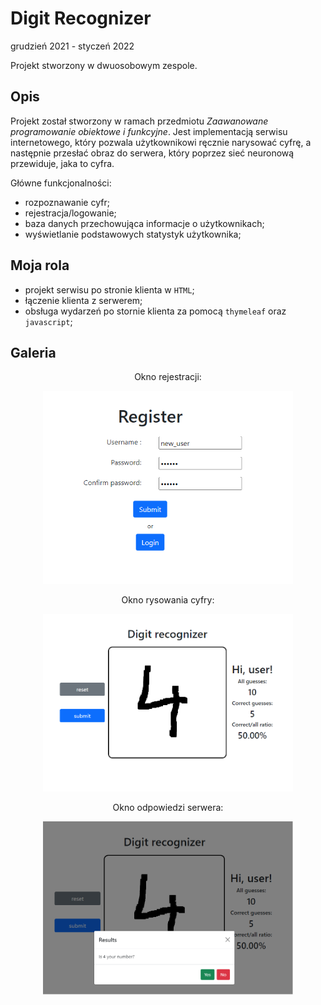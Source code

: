 # Digit Recognizer
grudzień 2021 - styczeń 2022

Projekt stworzony w dwuosobowym zespole.
## Opis
Projekt został stworzony w ramach przedmiotu *Zaawanowane programowanie obiektowe i funkcyjne*. Jest implementacją serwisu internetowego, który pozwala użytkownikowi ręcznie narysować cyfrę, a następnie przesłać obraz do serwera, który poprzez sieć neuronową przewiduje, jaka to cyfra.

Główne funkcjonalności:
* rozpoznawanie cyfr;
* rejestracja/logowanie;
* baza danych przechowująca informacje o użytkownikach;
* wyświetlanie podstawowych statystyk użytkownika;

## Moja rola
* projekt serwisu po stronie klienta w `HTML`;
* łączenie klienta z serwerem;
* obsługa wydarzeń po stornie klienta za pomocą `thymeleaf` oraz `javascript`;

## Galeria

<p align="center">Okno rejestracji:</p>

<div align="center"><img src="./img/register_panel.png" alt="drawing" width="400"/></div>

<p align="center">Okno rysowania cyfry:</p>

<div align="center"><img src="./img/main_panel.png" alt="drawing" width="400"/></div>

<p align="center">Okno odpowiedzi serwera:</p>

<div align="center"><img src="./img/response_panel.png" alt="drawing" width="400"/></div>

